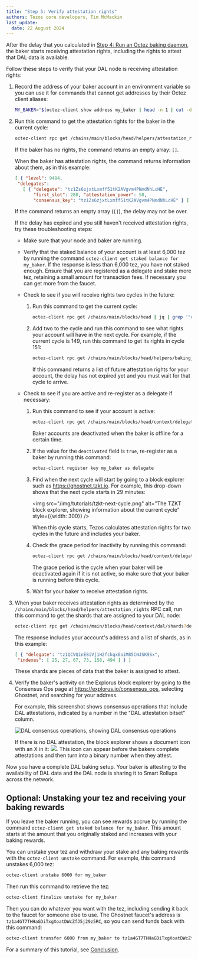 ```yaml
---
title: "Step 5: Verify attestation rights"
authors: Tezos core developers, Tim McMackin
last_update:
  date: 22 August 2024
---
```


After the delay that you calculated in [Step 4: Run an Octez baking daemon](./run-baker), the baker starts receiving attestation rights, including the rights to attest that DAL data is available.

Follow these steps to verify that your DAL node is receiving attestation rights:

1. Record the address of your baker account in an environment variable so you can use it for commands that cannot get addresses by their Octez client aliases:

   ```bash
   MY_BAKER="$(octez-client show address my_baker | head -n 1 | cut -d ' ' -f 2)"
   ```

1. Run this command to get the attestation rights for the baker in the current cycle:

   ```bash
   octez-client rpc get /chains/main/blocks/head/helpers/attestation_rights?delegate="$MY_BAKER"
   ```

   If the baker has no rights, the command returns an empty array: `[]`.

   When the baker has attestation rights, the command returns information about them, as in this example:

   ```json
   [ { "level": 9484,
    "delegates":
      [ { "delegate": "tz1Zs6zjxtLxmff51tK2AVgvm4PNmdNhLcHE",
          "first_slot": 280, "attestation_power": 58,
          "consensus_key": "tz1Zs6zjxtLxmff51tK2AVgvm4PNmdNhLcHE" } ] } ]
   ```

   If the command returns an empty array (`[]`), the delay may not be over.

   If the delay has expired and you still haven't received attestation rights, try these troubleshooting steps:

   - Make sure that your node and baker are running.

   - Verify that the staked balance of your account is at least 6,000 tez by running the command `octez-client get staked balance for my_baker`.
   If the response is less than 6,000 tez, you have not staked enough.
   Ensure that you are registered as a delegate and stake more tez, retaining a small amount for transaction fees.
   If necessary you can get more from the faucet.

   - Check to see if you will receive rights two cycles in the future:

      1. Run this command to get the current cycle:

         ```bash
         octez-client rpc get /chains/main/blocks/head | jq | grep '"cycle"'
         ```

      1. Add two to the cycle and run this command to see what rights your account will have in the next cycle.
      For example, if the current cycle is 149, run this command to get its rights in cycle 151:

         ```bash
         octez-client rpc get /chains/main/blocks/head/helpers/baking_rights\?cycle=151\&delegate=$MY_BAKER\&max_round=2
         ```

         If this command returns a list of future attestation rights for your account, the delay has not expired yet and you must wait for that cycle to arrive.

   - Check to see if you are active and re-register as a delegate if necessary:

      1. Run this command to see if your account is active:

         ```bash
         octez-client rpc get /chains/main/blocks/head/context/delegates/$MY_BAKER | jq . | grep deactivated
         ```

         Baker accounts are deactivated when the baker is offline for a certain time.

      1. If the value for the `deactivated` field is `true`, re-register as a baker by running this command:

         ```bash
         octez-client register key my_baker as delegate
         ```

      1. Find when the next cycle will start by going to a block explorer such as https://ghostnet.tzkt.io.
      For example, this drop-down shows that the next cycle starts in 29 minutes:

         <img src="/img/tutorials/tzkt-next-cycle.png" alt="The TZKT block explorer, showing information about the current cycle" style={{width: 300}} />

         When this cycle starts, Tezos calculates attestation rights for two cycles in the future and includes your baker.

      1. Check the grace period for inactivity by running this command:

         ```bash
         octez-client rpc get /chains/main/blocks/head/context/delegates/$MY_BAKER | jq . | grep grace_period
         ```

         The grace period is the cycle when your baker will be deactivated again if it is not active, so make sure that your baker is running before this cycle.

      1. Wait for your baker to receive attestation rights.

1. When your baker receives attestation rights as determined by the `/chains/main/blocks/head/helpers/attestation_rights` RPC call, run this command to get the shards that are assigned to your DAL node:

   ```bash
   octez-client rpc get /chains/main/blocks/head/context/dal/shards?delegates=$MY_BAKER
   ```

   The response includes your account's address and a list of shards, as in this example:

   ```json
   [ { "delegate": "tz1QCVQinE8iVj1H2fckqx6oiM85CNJSK9Sx",
    "indexes": [ 25, 27, 67, 73, 158, 494 ] } ]
   ```

   These shards are pieces of data that the baker is assigned to attest.

1. Verify the baker's activity on the Explorus block explorer by going to the Consensus Ops page at https://explorus.io/consensus_ops, selecting Ghostnet, and searching for your address.

   For example, this screenshot shows consensus operations that include DAL attestations, indicated by a number in the "DAL attestation bitset" column.

   ![DAL consensus operations, showing DAL consensus operations](/img/tutorials/dal-explorus-consensus-ops.png)

   If there is no DAL attestation, the block explorer shows a document icon with an X in it: ![](/img/tutorials/dal-explorus-no-attestation-icon.png).
   This icon can appear before the bakers complete attestations and then turn into a binary number when they attest.

Now you have a complete DAL baking setup.
Your baker is attesting to the availability of DAL data and the DAL node is sharing it to Smart Rollups across the network.

## Optional: Unstaking your tez and receiving your baking rewards

If you leave the baker running, you can see rewards accrue by running the command `octez-client get staked balance for my_baker`.
This amount starts at the amount that you originally staked and increases with your baking rewards.

You can unstake your tez and withdraw your stake and any baking rewards with the `octez-client unstake` command.
For example, this command unstakes 6,000 tez:

```bash
octez-client unstake 6000 for my_baker
```

Then run this command to retrieve the tez:

```bash
octez-client finalize unstake for my_baker
```

Then you can do whatever you want with the tez, including sending it back to the faucet for someone else to use.
The Ghostnet faucet's address is `tz1a4GT7THHaGDiTxgXoatDWcZfJ5j29z5RC`, so you can send funds back with this command:

```bash
octez-client transfer 6000 from my_baker to tz1a4GT7THHaGDiTxgXoatDWcZfJ5j29z5RC
```

For a summary of this tutorial, see [Conclusion](./conclusion).
